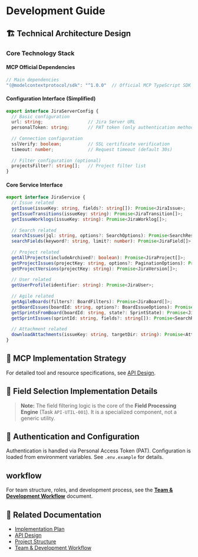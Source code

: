 # Development Guide

## 🏗️ Technical Architecture Design

### Core Technology Stack

#### MCP Official Dependencies
```typescript
// Main dependencies
"(@modelcontextprotocol/sdk": "^1.0.0"  // Official MCP TypeScript SDK
```

#### Configuration Interface (Simplified)
```typescript
export interface JiraServerConfig {
  // Basic configuration
  url: string;                 // Jira Server URL
  personalToken: string;       // PAT token (only authentication method)
  
  // Connection configuration
  sslVerify: boolean;          // SSL certificate verification
  timeout: number;             // Request timeout (default 30s)
  
  // Filter configuration (optional)
  projectsFilter?: string[];   // Project filter list
}
```

#### Core Service Interface
```typescript
export interface JiraService {
  // Issue related
  getIssue(issueKey: string, fields?: string[]): Promise<JiraIssue>;
  getIssueTransitions(issueKey: string): Promise<JiraTransition[]>;
  getIssueWorklogs(issueKey: string): Promise<JiraWorklog[]>;
  
  // Search related
  searchIssues(jql: string, options?: SearchOptions): Promise<SearchResult<JiraIssue>>;
  searchFields(keyword?: string, limit?: number): Promise<JiraField[]>;
  
  // Project related
  getAllProjects(includeArchived?: boolean): Promise<JiraProject[]>;
  getProjectIssues(projectKey: string, options?: PaginationOptions): Promise<SearchResult<JiraIssue>>;
  getProjectVersions(projectKey: string): Promise<JiraVersion[]>;
  
  // User related
  getUserProfile(identifier: string): Promise<JiraUser>;
  
  // Agile related
  getAgileBoards(filters?: BoardFilters): Promise<JiraBoard[]>;
  getBoardIssues(boardId: string, options?: BoardIssueOptions): Promise<SearchResult<JiraIssue>>;
  getSprintsFromBoard(boardId: string, state?: SprintState): Promise<JiraSprint[]>;
  getSprintIssues(sprintId: string, fields?: string[]): Promise<SearchResult<JiraIssue>>;
  
  // Attachment related
  downloadAttachments(issueKey: string, targetDir: string): Promise<AttachmentDownloadResult>;
}
```

## 🎯 MCP Implementation Strategy

For detailed tool and resource specifications, see [API Design](./API_DESIGN.md).

## 🔧 Field Selection Implementation Details

> **Note:** The field filtering logic is the core of the **Field Processing Engine** (Task `API-UTIL-001`). It is a specialized component, not a generic utility.

## 🔐 Authentication and Configuration

Authentication is handled via Personal Access Token (PAT). Configuration is loaded from environment variables. See `.env.example` for details.

##  workflow

For team structure, roles, and development process, see the [**Team & Development Workflow**](./WORKFLOW.md) document.

## 🔗 Related Documentation

- [Implementation Plan](./IMPLEMENTATION_PLAN.md)
- [API Design](./API_DESIGN.md)
- [Project Structure](./PROJECT_STRUCTURE.md)
- [Team & Development Workflow](./WORKFLOW.md)
